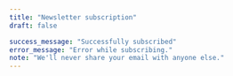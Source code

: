 ```yaml
---
title: "Newsletter subscription"
draft: false

success_message: "Successfully subscribed"
error_message: "Error while subscribing."
note: "We'll never share your email with anyone else."
---
```


